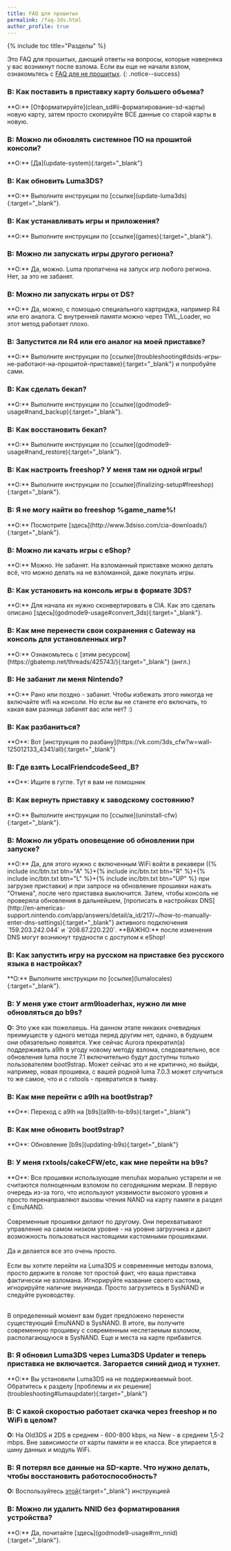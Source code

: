 ```yaml
---
title: FAQ для прошитых
permalink: /faq-3ds.html
author_profile: true
---
```

{% include toc title="Разделы" %}

Это FAQ для прошитых, дающий ответы на вопросы, которые наверняка у вас возникнут после взлома. Если вы еще не начали взлом, ознакомьтесь с [FAQ для не прошитых](faq).
{: .notice--success}

### **В:** Как поставить в приставку карту большего объема?       
<a name="bigger_sd" />
**О:** [Отформатируйте](clean_sd#ii-форматирование-sd-карты) новую карту, затем просто скопируйте ВСЕ данные со старой карты в новую.

### **В:** Можно ли обновлять системное ПО на прошитой консоли?       
<a name="update" />
**О:** [Да](update-system){:target="_blank"}

### **В:** Как обновить Luma3DS?       
<a name="luma_update" />
**О:** Выполните инструкции по [ссылке](update-luma3ds){:target="_blank"}.

### **В:** Как устанавливать игры и приложения?       
<a name="cia_games" />
**О:** Выполните инструкции по [ссылке](games){:target="_blank"}.

### **В:** Можно ли запускать игры другого региона?       
<a name="region_free" />
**О:** Да, можно. Luma пропатчена на запуск игр любого региона. Нет, за это не забанят. 

### **В:** Можно ли запускать игры от DS?       
<a name="ds" />
**О:** Да, можно, с помощью специального картриджа, например R4 или его аналога. С внутренней памяти можно через TWL_Loader, но этот метод работает плохо. 

### **В:** Запустится ли R4 или его аналог на моей приставке?       
<a name="ds_r4" />
**О:** Выполните инструкции по [ссылке](troubleshooting#dsids-игры-не-работают-на-прошитой-приставке){:target="_blank"} и попробуйте сами.

### **В:** Как сделать бекап?       
<a name="backup" />
**О:** Выполните инструкции по [ссылке](godmode9-usage#nand_backup){:target="_blank"}.

### **В:** Как восстановить бекап?       
<a name="restore_backup" />
**О:** Выполните инструкции по [ссылке](godmode9-usage#nand_restore){:target="_blank"}.

### **В:** Как настроить freeshop? У меня там ни одной игры!       
<a name="freeshop" />
**О:** Выполните инструкции по [ссылке](finalizing-setup#freeshop){:target="_blank"}.

### **В:** Я не могу найти во freeshop %game_name%!       
<a name="3dsisos" />
**О:** Посмотрите [здесь](http://www.3dsiso.com/cia-downloads/){:target="_blank"}.

### **В:** Можно ли качать игры с eShop?       
<a name="eshop" />
**О:** Можно. Не забанят. На взломанный приставке можно делать всё, что можно делать на не взломанной, даже покупать игры. 

### **В:** Как установить на консоль игры в формате 3DS?       
<a name="3ds_games" />
**О:** Для начала их нужно сконвертировать в CIA. Как это сделать описано [здесь](godmode9-usage#convert_3ds){:target="_blank"}.

### **В:** Как мне перенести свои сохранения с Gateway на консоль для установленных игр?    
<a name="faq_gatewaysaves" />
**О:** Ознакомьтесь с [этим ресурсом](https://gbatemp.net/threads/425743/){:target="_blank"} (англ.)

### **В:** Не забанит ли меня Nintendo?       
<a name="ban" />
**О:** Рано или поздно - забанит. Чтобы избежать этого никогда не включайте wifi на консоли. Но если вы не станете его включать, то какая вам разница забанят вас или нет? :)

### **В:** Как разбаниться?       
<a name="unban" />
**О**: Вот [инструкция по разбану](https://vk.com/3ds_cfw?w=wall-125012133_4341/all){:target="_blank"}

### **В:** Где взять LocalFriendcodeSeed_B?       
<a name="lfsb" />
**О**: Ищите в гугле. Тут я вам не помошник

### **В:** Как вернуть приставку к заводскому состоянию?    
<a name="faq_latestfw" />
**О:** Выполните инструкции по [ссылке](uninstall-cfw){:target="_blank"}.

### **В:** Можно ли убрать оповещение об обновлении при запуске?       
<a name="update_notification" />
**О:** Да, для этого нужно с включенным WiFi войти в рекавери ({% include inc/btn.txt btn="A" %}+{% include inc/btn.txt btn="R" %}+{% include inc/btn.txt btn="L" %}+{% include inc/btn.txt btn="UP" %} при загрузке приставки) и при запросе на обновление прошивки нажать "Отмена", после чего приставка выключится. Затем, чтобы консоль не проверяла обновления в дальнейшем, [прописать в настройках DNS](http://en-americas-support.nintendo.com/app/answers/detail/a_id/217/~/how-to-manually-enter-dns-settings){:target="_blank"} активного подключения `159.203.242.044` и `208.67.220.220`. **ВАЖНО:** после изменения DNS могут возникнут трудности с доступом к eShop!

### **В:** Как запустить игру на русском на приставке без русского языка в настройках?       
<a name="lumalocaleswitcher" />
**О:** Выполните инструкции по [ссылке](lumalocales){:target="_blank"}.

### **В:** У меня уже стоит arm9loaderhax, нужно ли мне обновляться до b9s? 
**О:** Это уже как пожелаешь. На данном этапе никаких очевидных преимуществ у одного метода перед другим нет, однако, в будущем они обязательно появятся. Уже сейчас Aurora прекратил(а) поддерживать a9lh в угоду новому методу взлома, следовательно, все обновления luma после 7.1 включительно будут доступны только пользователям boot9strap. Может сейчас это и не критично, но выйди, например, новая прошивка, с вашей родной luma 7.0.3 может случиться то же самое, что и с rxtools - превратится в тыкву.

### **В:** Как мне перейти с a9lh на boot9strap?       
<a name="migrate_to_b9s" />
**О**: Переход с a9lh на [b9s](a9lh-to-b9s){:target="_blank"}

### **В:** Как мне обновить boot9strap?       
<a name="b9s_update" />
**О**: Обновление [b9s](updating-b9s){:target="_blank"}

### **В:** У меня rxtools/cakeCFW/etc, как мне перейти на b9s?       
<a name="old_fws" />
**О**: Все прошивки использующие menuhax морально устарели и не считаются полноценным взломом по сегодняшним меркам. В первую очередь из-за того, что используют уязвимости высокого уровня и просто перенаправляют вызовы чтения NAND на карту памяти в раздел с EmuNAND. 
<br><br>
Современные прошивки делают по другому. Они перехватывают управление на самом низком уровне - на уровне загрузчика и дают возможность пользоваться настоящими кастомными прошивками. 
<br><br>
Да и делается все это очень просто. 
<br><br>
Если вы хотите перейти на Luma3DS и современные методы взлома, просто держите в голове тот простой факт, что ваша приставка фактически не взломана. Игнорируйте название своего кастома, игнорируйте наличие эмунанда. Просто загрузитесь в SysNAND и следуйте руководству. 
<br><br>

В определенный момент вам будет предложено перенести существующий EmuNAND в SysNAND. В итоге, вы получите современную прошивку с современным неслетаемым взломом, располагающуюся в SysNAND. Еще и места на карте прибавится.

### **В:** Я обновил Luma3DS через Luma3DS Updater и теперь приставка не включается. Загорается синий диод и тухнет.
<a name="lumaupdater" />
**О:** Вы установили Luma3DS на не поддерживаемый boot. Обратитесь к разделу [проблемы и их решение](troubleshooting#lumaupdater){:target="_blank"}

### **В:** С какой скоростью работает скачка через freeshop и по WiFi в целом?
**О:** На Old3DS и 2DS в среднем - 600-800 kbps, на New - в среднем 1,5-2 mbps. Вне зависимости от карты памяти и ее класса. Все упирается в шину данных и модуль WiFi.

### **В:** Я потерял все данные на SD-карте. Что нужно делать, чтобы восстановить работоспособность? 
**О:** Воспользуйтесь [этой](clean_sd){:target="_blank"} инструкцией

### **В:** Можно ли удалить NNID без форматирования устройства?    
<a name="faq_rm_nnid" />
**О:** Да, почитайте [здесь](godmode9-usage#rm_nnid){:target="_blank"}.